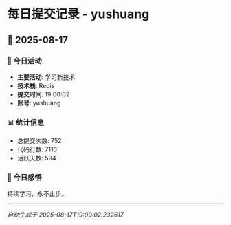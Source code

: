 # 每日提交记录 - yushuang

## 📅 2025-08-17

### 🎯 今日活动
- **主要活动**: 学习新技术
- **技术栈**: Redis
- **提交时间**: 19:00:02
- **账号**: yushuang

### 📊 统计信息
- 总提交次数: 752
- 代码行数: 7116
- 活跃天数: 594

### 💭 今日感悟
持续学习，永不止步。

---
*自动生成于 2025-08-17T19:00:02.232617*
